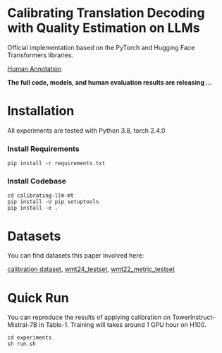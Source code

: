 # Calibrating Translation Decoding with Quality Estimation on LLMs

Official implementation based on the PyTorch and Hugging Face Transformers libraries.

[Human Annotation](https://huggingface.co/datasets/Anonymous-Account/Calibration-translation-human-eval)


**The full code, models, and human evaluation results are releasing ...**

# Installation
All experiments are tested with Python 3.8, torch 2.4.0

### Install Requirements
```
pip install -r requirements.txt
```

### Install Codebase
```
cd calibrating-llm-mt
pip install -U pip setuptools
pip install -e .
```

# Datasets
You can find datasets this paper involved here:

[calibration dataset](./src/llama_recipes/customer_data/calibration), [wmt24_testset](./src/llama_recipes/customer_data/wmt24_testset), [wmt22_metric_testset](./src/llama_recipes/customer_data/da_dataset)


# Quick Run
You can reproduce the results of applying calibration on TowerInstruct-Mistral-7B in Table-1. Training will 
takes around 1 GPU hour on H100. 
```
cd experiments
sh run.sh
```

